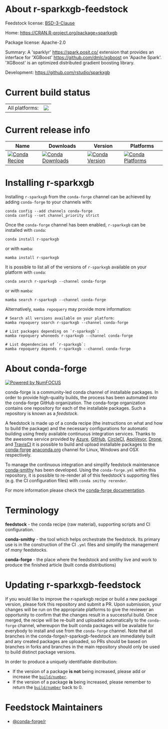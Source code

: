 About r-sparkxgb-feedstock
==========================

Feedstock license: [BSD-3-Clause](https://github.com/conda-forge/r-sparkxgb-feedstock/blob/main/LICENSE.txt)

Home: https://CRAN.R-project.org/package=sparkxgb

Package license: Apache-2.0

Summary: A 'sparklyr' <https://spark.posit.co/> extension that provides an  interface for 'XGBoost' <https://github.com/dmlc/xgboost> on 'Apache Spark'. 'XGBoost' is an  optimized distributed gradient boosting library.

Development: https://github.com/rstudio/sparkxgb

Current build status
====================


<table><tr><td>All platforms:</td>
    <td>
      <a href="https://dev.azure.com/conda-forge/feedstock-builds/_build/latest?definitionId=6393&branchName=main">
        <img src="https://dev.azure.com/conda-forge/feedstock-builds/_apis/build/status/r-sparkxgb-feedstock?branchName=main">
      </a>
    </td>
  </tr>
</table>

Current release info
====================

| Name | Downloads | Version | Platforms |
| --- | --- | --- | --- |
| [![Conda Recipe](https://img.shields.io/badge/recipe-r--sparkxgb-green.svg)](https://anaconda.org/conda-forge/r-sparkxgb) | [![Conda Downloads](https://img.shields.io/conda/dn/conda-forge/r-sparkxgb.svg)](https://anaconda.org/conda-forge/r-sparkxgb) | [![Conda Version](https://img.shields.io/conda/vn/conda-forge/r-sparkxgb.svg)](https://anaconda.org/conda-forge/r-sparkxgb) | [![Conda Platforms](https://img.shields.io/conda/pn/conda-forge/r-sparkxgb.svg)](https://anaconda.org/conda-forge/r-sparkxgb) |

Installing r-sparkxgb
=====================

Installing `r-sparkxgb` from the `conda-forge` channel can be achieved by adding `conda-forge` to your channels with:

```
conda config --add channels conda-forge
conda config --set channel_priority strict
```

Once the `conda-forge` channel has been enabled, `r-sparkxgb` can be installed with `conda`:

```
conda install r-sparkxgb
```

or with `mamba`:

```
mamba install r-sparkxgb
```

It is possible to list all of the versions of `r-sparkxgb` available on your platform with `conda`:

```
conda search r-sparkxgb --channel conda-forge
```

or with `mamba`:

```
mamba search r-sparkxgb --channel conda-forge
```

Alternatively, `mamba repoquery` may provide more information:

```
# Search all versions available on your platform:
mamba repoquery search r-sparkxgb --channel conda-forge

# List packages depending on `r-sparkxgb`:
mamba repoquery whoneeds r-sparkxgb --channel conda-forge

# List dependencies of `r-sparkxgb`:
mamba repoquery depends r-sparkxgb --channel conda-forge
```


About conda-forge
=================

[![Powered by
NumFOCUS](https://img.shields.io/badge/powered%20by-NumFOCUS-orange.svg?style=flat&colorA=E1523D&colorB=007D8A)](https://numfocus.org)

conda-forge is a community-led conda channel of installable packages.
In order to provide high-quality builds, the process has been automated into the
conda-forge GitHub organization. The conda-forge organization contains one repository
for each of the installable packages. Such a repository is known as a *feedstock*.

A feedstock is made up of a conda recipe (the instructions on what and how to build
the package) and the necessary configurations for automatic building using freely
available continuous integration services. Thanks to the awesome service provided by
[Azure](https://azure.microsoft.com/en-us/services/devops/), [GitHub](https://github.com/),
[CircleCI](https://circleci.com/), [AppVeyor](https://www.appveyor.com/),
[Drone](https://cloud.drone.io/welcome), and [TravisCI](https://travis-ci.com/)
it is possible to build and upload installable packages to the
[conda-forge](https://anaconda.org/conda-forge) [anaconda.org](https://anaconda.org/)
channel for Linux, Windows and OSX respectively.

To manage the continuous integration and simplify feedstock maintenance
[conda-smithy](https://github.com/conda-forge/conda-smithy) has been developed.
Using the ``conda-forge.yml`` within this repository, it is possible to re-render all of
this feedstock's supporting files (e.g. the CI configuration files) with ``conda smithy rerender``.

For more information please check the [conda-forge documentation](https://conda-forge.org/docs/).

Terminology
===========

**feedstock** - the conda recipe (raw material), supporting scripts and CI configuration.

**conda-smithy** - the tool which helps orchestrate the feedstock.
                   Its primary use is in the construction of the CI ``.yml`` files
                   and simplify the management of *many* feedstocks.

**conda-forge** - the place where the feedstock and smithy live and work to
                  produce the finished article (built conda distributions)


Updating r-sparkxgb-feedstock
=============================

If you would like to improve the r-sparkxgb recipe or build a new
package version, please fork this repository and submit a PR. Upon submission,
your changes will be run on the appropriate platforms to give the reviewer an
opportunity to confirm that the changes result in a successful build. Once
merged, the recipe will be re-built and uploaded automatically to the
`conda-forge` channel, whereupon the built conda packages will be available for
everybody to install and use from the `conda-forge` channel.
Note that all branches in the conda-forge/r-sparkxgb-feedstock are
immediately built and any created packages are uploaded, so PRs should be based
on branches in forks and branches in the main repository should only be used to
build distinct package versions.

In order to produce a uniquely identifiable distribution:
 * If the version of a package **is not** being increased, please add or increase
   the [``build/number``](https://docs.conda.io/projects/conda-build/en/latest/resources/define-metadata.html#build-number-and-string).
 * If the version of a package **is** being increased, please remember to return
   the [``build/number``](https://docs.conda.io/projects/conda-build/en/latest/resources/define-metadata.html#build-number-and-string)
   back to 0.

Feedstock Maintainers
=====================

* [@conda-forge/r](https://github.com/orgs/conda-forge/teams/r/)

